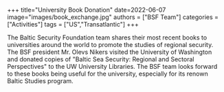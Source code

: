 +++
title="University Book Donation"
date=2022-06-07
image="images/book_exchange.jpg"
authors = ["BSF Team"]
categories = ["Activities"]
tags = ["US","Transatlantic"]
+++

The Baltic Security Foundation team shares their most recent books to universities around the world to promote the studies of regional security. The BSF president Mr. Olevs Nikers visited the University of Washington and donated copies of "Baltic Sea Security: Regional and Sectoral Perspectives" to the UW University Libraries. The BSF team looks forward to these books being useful for the university, especially for its renown Baltic Studies program.

